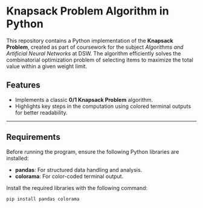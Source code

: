 # Knapsack Problem Algorithm in Python  

This repository contains a Python implementation of the **Knapsack Problem**, created as part of coursework for the subject *Algorithms and Artificial Neural Networks* at DSW. The algorithm efficiently solves the combinatorial optimization problem of selecting items to maximize the total value within a given weight limit.

## Features  
- Implements a classic **0/1 Knapsack Problem** algorithm.
- Highlights key steps in the computation using colored terminal outputs for better readability.

---

## Requirements  

Before running the program, ensure the following Python libraries are installed:  
- **pandas**: For structured data handling and analysis.
- **colorama**: For color-coded terminal output.

Install the required libraries with the following command:  
```bash
pip install pandas colorama
